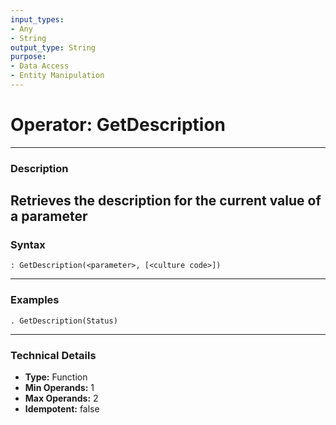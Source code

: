 ```yaml
---
input_types:
- Any
- String
output_type: String
purpose:
- Data Access
- Entity Manipulation
---
```

# Operator: GetDescription
---
### **Description**
Retrieves the description for the current value of a parameter
---
### **Syntax**
```
: GetDescription(<parameter>, [<culture code>])
```
---
### **Examples**
```
. GetDescription(Status)
```
---
### **Technical Details**
- **Type:** Function
- **Min Operands:** 1
- **Max Operands:** 2
- **Idempotent:** false